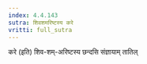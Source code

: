```yaml
---
index: 4.4.143
sutra: शिवशमरिष्टस्य करे
vritti: full_sutra
---
```


करे (इति) शिव-शम्-अरिष्टस्य छन्दसि संज्ञायाम् तातिल् 